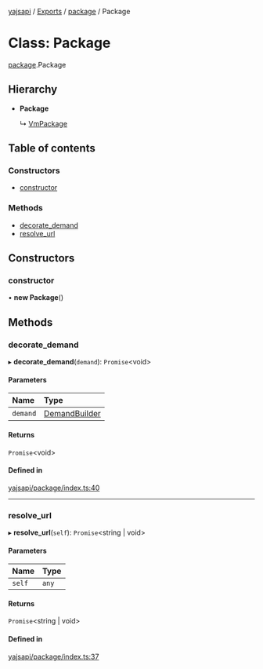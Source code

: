 [yajsapi](../README.md) / [Exports](../modules.md) / [package](../modules/package.md) / Package

# Class: Package

[package](../modules/package.md).Package

## Hierarchy

- **Package**

  ↳ [VmPackage](package.vmpackage.md)

## Table of contents

### Constructors

- [constructor](package.package-1.md#constructor)

### Methods

- [decorate\_demand](package.package-1.md#decorate_demand)
- [resolve\_url](package.package-1.md#resolve_url)

## Constructors

### constructor

• **new Package**()

## Methods

### decorate\_demand

▸ **decorate_demand**(`demand`): `Promise`<void\>

#### Parameters

| Name | Type |
| :------ | :------ |
| `demand` | [DemandBuilder](props_builder.demandbuilder.md) |

#### Returns

`Promise`<void\>

#### Defined in

[yajsapi/package/index.ts:40](https://github.com/golemfactory/yajsapi/blob/8f42a91/yajsapi/package/index.ts#L40)

___

### resolve\_url

▸ **resolve_url**(`self`): `Promise`<string \| void\>

#### Parameters

| Name | Type |
| :------ | :------ |
| `self` | `any` |

#### Returns

`Promise`<string \| void\>

#### Defined in

[yajsapi/package/index.ts:37](https://github.com/golemfactory/yajsapi/blob/8f42a91/yajsapi/package/index.ts#L37)
